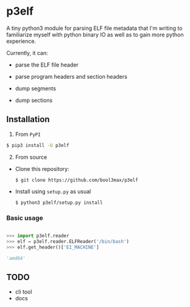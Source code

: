 # **p3elf**

A tiny python3 module for parsing ELF file metadata that I'm writing to familiarize myself with python binary IO as well as to gain more python experience.

Currently, it can: 

* parse the ELF file header

* parse program headers and section headers

* dump segments

* dump sections

## Installation

1. From `PyPI`

```sh
$ pip3 install -U p3elf
```

2. From source

* Clone this repository: 

    `$ git clone https://github.com/bool3max/p3elf`
* Install using `setup.py` as usual

    `$ python3 p3elf/setup.py install`

### Basic usage

```python

>>> import p3elf.reader
>>> elf = p3elf.reader.ELFReader('/bin/bash')
>>> elf.get_header()['EI_MACHINE']

'amd64'
```

## TODO
* cli tool
* docs

